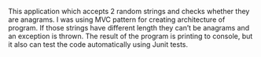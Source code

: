 This application which accepts 2 random strings and checks whether they are anagrams. I was using MVC pattern for creating architecture of program. If those strings have different length they can’t be anagrams and an exception is thrown. The result of the program is printing to console, but it also can test the code automatically using Junit tests.
